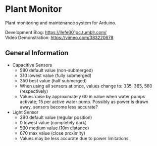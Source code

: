 # Plant Monitor
Plant monitoring and maintenance system for Arduino.  

Development Blog: https://llefe001pc.tumblr.com/  
Video Demonstration: https://vimeo.com/383220678

## General Information
- Capacitive Sensors
    - 580 default value (non-submerged)
    - 310 lowest value (fully submerged)
    - 350 best value (half submerged)
    - When using all sensors at once, values change to: 335, 365, 580 (respectively)
    - Values raise by approximately 60 in value when water pumps activate; 15 per active water pump. Possibly as power is drawn away, sensors become less accurate?
- Light Sensor
    - 390 default value (regular position)
    - 0 lowest value (completely dark)
    - 530 medium value (10m distance)
    - 670 max value (close proximity)
    - Values may be less accurate due to power limitations.
